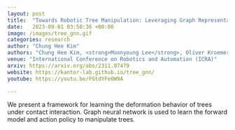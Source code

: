 ```yaml
---
layout: post
title:  "Towards Robotic Tree Manipulation: Leveraging Graph Representations"
date:   2023-09-01 03:50:36 +00:00
image: /images/tree_gnn.gif
categories: research
author: "Chung Hee Kim"
authors: "Chung Hee Kim, <strong>Moonyoung Lee</strong>, Oliver Kroemer, George Kantor"
venue: "International Conference on Robotics and Automation (ICRA)"
arxiv: https://arxiv.org/abs/2311.07479
website: https://kantor-lab.github.io/tree_gnn/
youtube: https://youtu.be/FGtdYFe0W9A 

---
```

We present a framework for learning the deformation behavior of trees under contact interaction. Graph neural network is used to learn the forward model and action policy to manipulate trees.